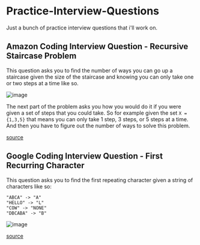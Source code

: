 # Practice-Interview-Questions

Just a bunch of practice interview questions that i'll work on.

## Amazon Coding Interview Question - Recursive Staircase Problem

This question asks you to find the number of ways you can go up a staircase given the size of the staircase and knowing you can only take one or two steps at a time like so.

![image](https://user-images.githubusercontent.com/9864281/42898075-1cf45ef4-8a90-11e8-864e-28d6df33c777.png)

The next part of the problem asks you how you would do it if you were given a set of steps that you could take. So for example given the set `X = {1,3,5}` that means you can only take 1 step, 3 steps, or 5 steps at a time. And then you have to figure out the number of ways to solve this problem.  

[source](https://www.youtube.com/watch?v=5o-kdjv7FD0)

## Google Coding Interview Question - First Recurring Character

This question asks you to find the first repeating character given a string of characters like so:

```text
"ABCA" -> "A"
"HELLO" -> "L"
"COW" -> "NONE"
"DBCABA" -> "B"
```

![image](https://user-images.githubusercontent.com/9864281/42902848-ebccf972-8a9d-11e8-80b7-9b9a293a73a3.png)

[source](https://www.youtube.com/watch?v=GJdiM-muYqc)